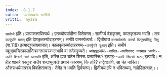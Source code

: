 ```yaml
---
index:  8.1.7
sutra:  उपर्यध्यधसः सामीप्ये
vritti:  nyasa
---
```


`सामीप्ये` इति। प्रत्यासत्तावित्यर्थः। एतच्चोपर्यादीनां विशेषणम्। सामीप्यं देशकृतम्, कालकृतञ्च भवति। तत्र `उपर्युपरि ग्रामम्` इति देशकृतस्योदाहरणम्। समीपे ग्रामस्येत्यर्थः। द्वितीयात्र `उभसर्वतसोः कार्या धिगुपर्यादिषु त्रिषु` (वा.118) इत्याद्युपसंख्यानात्। कालकृतस्योदाहरणम्--`उपर्युपरि दुःखम्` इति। समीपं यद्दुःखमचिरकालातिक्रान्तमचरकालभावि वा तदेवमुच्यते।
`अथेहझ्र्`अथ`--नास्ति--काशिकाट कस्मान्न भवति--उपरि शिरसो घटं धारयति` इति, अस्ति ह्यत्र घटेन शिरसः प्रत्यास्त्तिः? इत्याह--`उपरि शिरसो घटम्` इत्यादि। न हीह शास्त्रे वस्तुनः सत्तैव शब्दव्युत्पत्तेः प्रथानं कारणम्, किं तर्हि? तद्विवक्षापि, सा चेह नास्ति। औत्तराधर्यमात्रस्य विवक्षितत्वात्। तेनेह न भवति द्विर्वचनम्। द्वितीययाऽपि न भवितव्यम्, नाम्रेडितत्वात्।।

